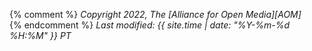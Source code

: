 {% comment %}
_Copyright 2022, The [Alliance for Open Media][AOM]_  
{% endcomment %}
_Last modified: {{ site.time | date: "%Y-%m-%d %H:%M" }} PT_
